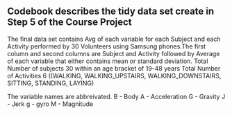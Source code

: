 ## Codebook describes the tidy data set create in Step 5 of the Course Project
The final data set contains Avg of each variable for each Subject and each Activity performed by 30 Volunteers using Samsung phones.The first column and second columns are Subject and Activity followed by Average of each variable that either contains mean or standard deviation.
Total Number of subjects 30 within an age bracket of 19-48 years
Total Number of Activities 6 ((WALKING, WALKING_UPSTAIRS, WALKING_DOWNSTAIRS, SITTING, STANDING, LAYING)

The variable names are abbreivated.
B - Body
A - Acceleration
G - Gravity
J - Jerk
g - gyro
M - Magnitude
